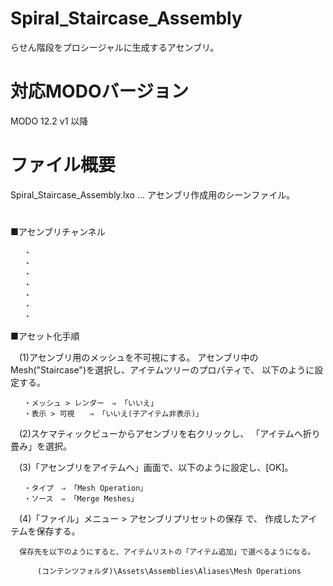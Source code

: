 ﻿# Spiral_Staircase_Assembly
 
 らせん階段をプロシージャルに生成するアセンブリ。

# 対応MODOバージョン
 MODO 12.2 v1 以降 


# ファイル概要
 Spiral_Staircase_Assembly.lxo … アセンブリ作成用のシーンファイル。

# 
 ■アセンブリチャンネル

       ・ 
       ・
       ・
       ・
       ・
       ・
       ・

 ■アセット化手順

　(1)アセンブリ用のメッシュを不可視にする。
     アセンブリ中のMesh("Staircase")を選択し、アイテムツリーのプロパティで、
     以下のように設定する。

       ・メッシュ > レンダー　⇒ 「いいえ」
       ・表示 > 可視　　⇒ 「いいえ(子アイテム非表示)」

　(2)スケマティックビューからアセンブリを右クリックし、
     「アイテムへ折り畳み」を選択。

　(3)「アセンブリをアイテムへ」画面で、以下のように設定し、[OK]。
       
       ・タイプ　⇒ 「Mesh Operation」
       ・ソース　⇒ 「Merge Meshes」

　(4)「ファイル」メニュー > アセンブリプリセットの保存 で、
      作成したアイテムを保存する。
       
      保存先を以下のようにすると、アイテムリストの「アイテム追加」で選べるようになる。

          (コンテンツフォルダ)\Assets\Assemblies\Aliases\Mesh Operations
